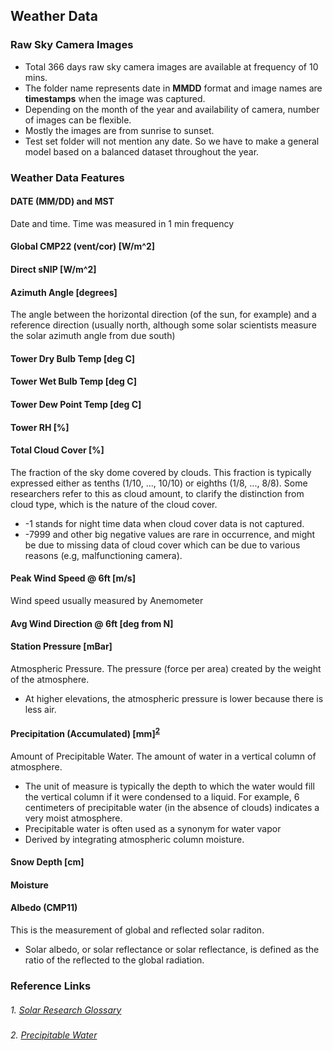 ## Weather Data
### Raw Sky Camera Images
- Total 366 days raw sky camera images are available at frequency of 10 mins.
- The folder name represents date in **MMDD** format and image names are **timestamps** when the image was captured.
- Depending on the month of the year and availability of camera, number of images can be flexible. 
- Mostly the images are from sunrise to sunset.
- Test set folder will not mention any date. So we have to make a general model based on a balanced dataset throughout the year.

### Weather Data Features
#### DATE (MM/DD) and MST
Date and time. Time was measured in 1 min frequency
    
#### Global CMP22 (vent/cor) [W/m^2]
    

#### Direct sNIP [W/m^2]
    

#### Azimuth Angle [degrees]
The angle between the horizontal direction (of the sun, for example) and a reference direction (usually north, although some solar scientists measure the solar azimuth angle from due south)
    
    
#### Tower Dry Bulb Temp [deg C]
    
    
#### Tower Wet Bulb Temp [deg C]
    
    
#### Tower Dew Point Temp [deg C]
    
    
#### Tower RH [%]
    
    
#### Total Cloud Cover [%]
The fraction of the sky dome covered by clouds. This fraction is typically expressed either as tenths (1/10, ..., 10/10) or eighths (1/8, ..., 8/8). Some researchers refer to this as cloud amount, to clarify the distinction from cloud type, which is the nature of the cloud cover.
- -1 stands for night time data when cloud cover data is not captured.
- -7999 and other big negative values are rare in occurrence, and might be due to missing data of cloud cover which can be due to various reasons (e.g, malfunctioning camera).
    
#### Peak Wind Speed @ 6ft [m/s]
Wind speed usually measured by Anemometer
    
#### Avg Wind Direction @ 6ft [deg from N]
    
    
#### Station Pressure [mBar]
Atmospheric Pressure. The pressure (force per area) created by the weight of the atmosphere.
- At higher elevations, the atmospheric pressure is lower because there is less air.
    
#### Precipitation (Accumulated) [mm]<sup>[2](#2-Precipitable-Water)</sup>
Amount of Precipitable Water. The amount of water in a vertical column of atmosphere.
- The unit of measure is typically the depth to which the water would fill the vertical column if it were condensed to a liquid. For example, 6 centimeters of precipitable water (in the absence of clouds) indicates a very moist atmosphere.
- Precipitable water is often used as a synonym for water vapor
- Derived by integrating atmospheric column moisture.
    
#### Snow Depth [cm]
    
    
#### Moisture 
    
    
#### Albedo (CMP11)
This is the measurement of global and reflected solar raditon.
- Solar albedo, or solar reflectance or solar reflectance, is defined as the ratio of the reflected to the global radiation.
    
    
### Reference Links
<h5 style="font-weight: normal">1. <a href="https://www.nrel.gov/grid/solar-resource/solar-glossary.html">Solar Research Glossary</a></h5>
<h5 style="font-weight: normal">2. <a href="https://www.sciencedirect.com/topics/earth-and-planetary-sciences/precipitable-water">Precipitable Water</a></h5>